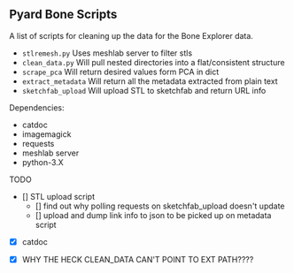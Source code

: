 Pyard Bone Scripts
------------------

A list of scripts for cleaning up the data for the Bone Explorer
data.

* `stlremesh.py` Uses meshlab server to filter stls
* `clean_data.py` Will pull nested directories into a flat/consistent structure
* `scrape_pca` Will return desired values form PCA in dict
* `extract_metadata` Will return all the metadata extracted from plain text
* `sketchfab_upload` Will upload STL to sketchfab and return URL info

Dependencies:

* catdoc
* imagemagick
* requests
* meshlab server
* python-3.X

TODO

- [] STL upload script
  - [] find out why polling requests on sketchfab_upload doesn't update
  - [] upload and dump link info to json to be picked up on metadata script

- [x] catdoc 
 
- [x] WHY THE HECK CLEAN_DATA CAN'T POINT TO EXT PATH????


